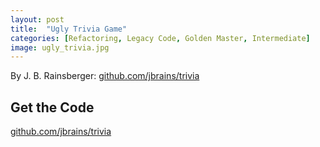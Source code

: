 ```yaml
---
layout: post
title:  "Ugly Trivia Game"
categories: [Refactoring, Legacy Code, Golden Master, Intermediate]
image: ugly_trivia.jpg
---
```


By J. B. Rainsberger: [github.com/jbrains/trivia](https://github.com/jbrains/trivia)


## Get the Code

[github.com/jbrains/trivia](https://github.com/jbrains/trivia)

